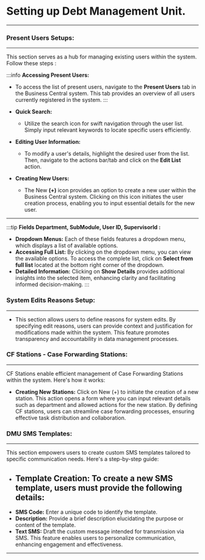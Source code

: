 # Setting up Debt Management Unit.
---

### **Present Users Setups:**
---

This section serves as a hub for managing existing users within the system. Follow these steps :

:::info  **Accessing Present Users:**
 
 - To access the list of present users, navigate to the **Present Users** tab in the Business Central system. This tab provides an overview of all users currently registered in the system.
:::

- **Quick Search:** 
    - Utilize the search icon for swift navigation through the user list. Simply input relevant keywords to locate specific users efficiently.
- **Editing User Information:** 
    - To modify a user's details, highlight the desired user from the list. Then, navigate to the actions bar/tab and click on the **Edit List** action.
- **Creating New Users:** 
    - The New **(+)** icon provides an option to create a new user within the Business Central system. Clicking on this icon initiates the user creation process, enabling you to input essential details for the new user.

---

:::tip **Fields Department, SubModule, User ID, SupervisorId :**
- **Dropdown Menus:** Each of these fields features a dropdown menu, which displays a list of available options.
- **Accessing Full List:** By clicking on the dropdown menu, you can view the available options. To access the complete list, click on **Select from full list** located at the bottom right corner of the dropdown.
- **Detailed Information:** Clicking on **Show Details** provides additional insights into the selected item, enhancing clarity and facilitating informed decision-making.
:::

### System Edits Reasons Setup:
---

- This section allows users to define reasons for system edits. By specifying edit reasons, users can provide context and justification for modifications made within the system. This feature promotes transparency and accountability in data management processes.

### CF Stations - Case Forwarding Stations:
---

CF Stations enable efficient management of Case Forwarding Stations within the system. Here's how it works:
- **Creating New Stations:** Click on New (+) to initiate the creation of a new station. This action opens a form where you can input relevant details such as department and allowed actions for the new station. By defining CF stations, users can streamline case forwarding processes, ensuring effective task distribution and collaboration.

### DMU SMS Templates:
---

This section empowers users to create custom SMS templates tailored to specific communication needs. Here's a step-by-step guide:
- **Template Creation:** To create a new SMS template, users must provide the following details:
    ---
- **SMS Code:** Enter a unique code to identify the template.
- **Description:** Provide a brief description elucidating the purpose or content of the template.
- **Text SMS:** Draft the custom message intended for transmission via SMS. This feature enables users to personalize communication, enhancing engagement and effectiveness.

---
